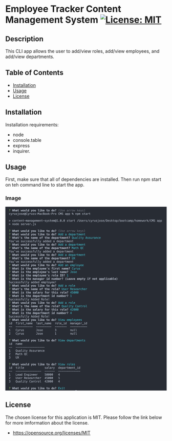  # Employee Tracker Content Management System   [![License: MIT](https://img.shields.io/badge/License-MIT-yellow.svg)](https://opensource.org/licenses/MIT)
 ## Description
 This CLI app allows the user to add/view roles, add/view employees, and add/view departments.
 ## Table of Contents
 <!--ts-->
  * [Installation](#Installation)
  * [Usage](#Usage)
  * [License](#License)
 <!--te-->
 ## Installation
 Installation requirements: 
 * node
 * console.table
 * express
 * inquirer.
 ## Usage
 First, make sure that all of dependencies are installed. Then run npm start on teh command line to start the app.
 ### Image
 <img src = "./assets/images/Screen Shot 2020-08-03 at 5.58.07 PM.png">

 ## License
 The chosen license for this application is MIT. Please follow the link below for more imformation about the license.
 * https://opensource.org/licenses/MIT
 